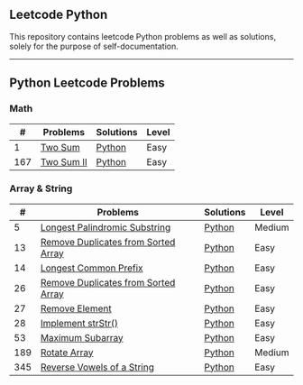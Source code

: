 ## Leetcode Python 
This repository contains leetcode Python problems as well as solutions, solely for the purpose of self-documentation.

---

## Python Leetcode Problems

### Math

| \# | Problems | Solutions | Level|
|----|----------|-----------|------|
| 1 | [Two Sum](https://leetcode.com/problems/two-sum/) | [Python](./Math/1%20Two%20Sum.py) | Easy |
| 167 | [Two Sum II](https://leetcode.com/problems/two-sum-ii-input-array-is-sorted/) | [Python](./Math/167.%20Two%20Sum%20II.py) | Easy |

### Array & String
| \# | Problems | Solutions | Level|
|----|----------|-----------|------|
| 5 | [Longest Palindromic Substring](https://leetcode.com/problems/longest-palindromic-substring/) | [Python](./Array%20%26%20String/5.%20Longest%20Palindromic%20Substring.py) | Medium |
| 13 | [Remove Duplicates from Sorted Array](https://leetcode.com/problems/roman-to-integer/) | [Python](./Array%20%26%20String/13.%20Roman%20to%20Integer.py) | Easy |
| 14 | [Longest Common Prefix](https://leetcode.com/problems/longest-common-prefix/) | [Python](./Array%20%26%20String/14.%20Longest%20Common%20Prefix.py) | Easy |
| 26 | [Remove Duplicates from Sorted Array](https://leetcode.com/problems/remove-duplicates-from-sorted-array/) | [Python](./Array%20%26%20String/26.%20Remove%20Duplicates%20from%20Sorted%20Array.py) | Easy |
| 27 | [Remove Element](https://leetcode.com/problems/remove-element/) | [Python](./Array%20%26%20String/27.%20Remove%20Element.py) | Easy |
| 28 | [Implement strStr()](https://leetcode.com/problems/implement-strstr/) | [Python](./Array%20%26%20String/28.%20Implement%20strStr().py) | Easy |
| 53 | [Maximum Subarray](https://leetcode.com/problems/maximum-subarray/) | [Python](./Array%20%26%20String/53.%20Maximum%20Subarray.py) | Easy |
| 189 | [Rotate Array](https://leetcode.com/problems/rotate-array/) | [Python](./Array%20%26%20String/189.%20Rotate%20Array.py) | Medium |
| 345 | [Reverse Vowels of a String](https://leetcode.com/problems/reverse-vowels-of-a-string/) | [Python](./Array%20%26%20String/345.%20Reverse%20Vowels%20of%20a%20String.py) | Easy |
